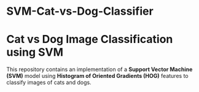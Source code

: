 # SVM-Cat-vs-Dog-Classifier
# Cat vs Dog Image Classification using SVM  

This repository contains an implementation of a **Support Vector Machine (SVM)** model using **Histogram of Oriented Gradients (HOG)** features to classify images of cats and dogs.

